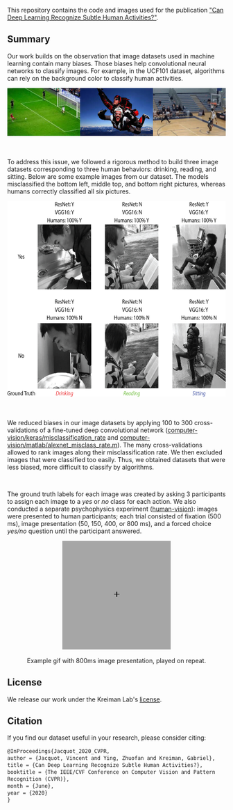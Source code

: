 This repository contains the code and images used for the publication ["Can Deep Learning Recognize Subtle Human Activities?"](https://arxiv.org/abs/2003.13852).

## Summary

Our work builds on the observation that image datasets used in machine learning contain many biases. Those biases help convolutional neural networks to classify images. For example, in the UCF101 dataset, algorithms can rely on the background color to classify human activities. 

<div align="center">
  <img src="ucf101-example.png" height="110px" />
</div>

<br>
<br>

To address this issue, we followed a rigorous method to build three image datasets corresponding to three human behaviors: drinking, reading, and sitting. Below are some example images from our dataset. The models misclassified the bottom left, middle top, and bottom right pictures, whereas humans correctly classified all six pictures.

<div align="center">
  <img src="Fig1_v2.jpg" height="450px" />
</div>

<br>
<br>

We reduced biases in our image datasets by applying 100 to 300 cross-validations of a fine-tuned deep convolutional network ([computer-vision/keras/misclassification\_rate](https://github.com/kreimanlab/DeepLearning-vs-HighLevelVision/tree/master/computer-vision/keras) and [computer-vision/matlab/alexnet_misclass_rate.m](https://github.com/kreimanlab/DeepLearning-vs-HighLevelVision/blob/master/computer-vision/matlab/alexnet_misclass_rate.m)). The many cross-validations allowed to rank images along their misclassification rate. We then excluded images that were classified too easily. Thus, we obtained datasets that were less biased, more difficult to classify by algorithms. 

<br>

The ground truth labels for each image was created by asking 3 participants to assign each image to a <i>yes</i> or <i>no</i> class for each action. We also conducted a separate psychophysics experiment ([human-vision](https://github.com/kreimanlab/DeepLearning-vs-HighLevelVision/tree/master/human-vision)): images were presented to human participants; each trial consisted of fixation (500 ms), image presentation (50, 150, 400, or 800 ms), and a forced choice <i>yes/no</i> question until the participant answered.

<div align="center">
  <img src="drink_1.gif" height="250px" />
  <p>Example gif with 800ms image presentation, played on repeat.</p>
</div>

## License

We release our work under the Kreiman Lab's [license](http://klab.tch.harvard.edu//resources/license_agreement.pdf).

## Citation

If you find our dataset useful in your research, please consider citing:

	@InProceedings{Jacquot_2020_CVPR,
	author = {Jacquot, Vincent and Ying, Zhuofan and Kreiman, Gabriel},
	title = {Can Deep Learning Recognize Subtle Human Activities?},
	booktitle = {The IEEE/CVF Conference on Computer Vision and Pattern Recognition (CVPR)},
	month = {June},
	year = {2020}
	}
